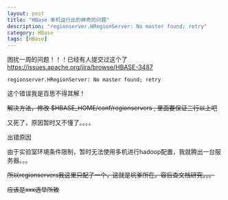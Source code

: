 ```yaml
---
layout: post
title: "HBase 单机运行出的神奇的问题"
description: "regionserver.HRegionServer: No master found; retry"
category: HBase
tags: [HBase]
---
```



困扰一周的问题！！！已经有人提交过这个了
<https://issues.apache.org/jira/browse/HBASE-3487>

    regionserver.HRegionServer: No master found; retry

这个错误我是百思不得其解！

~~解决方法，修改 $HBASE_HOME/conf/regionservers , 里面要保证三行以上吧~~

又死了，原因暂时又不懂了。。。。

出错原因

由于实验室环境条件限制，暂时无法使用多机进行hadoop配置，我就腾出一台服务器。。。

~~所以regionservers我这里只配了一个，这就是坑爹所在。容后查文档研究。。。~~

~~应该是xxx选举所致~~
